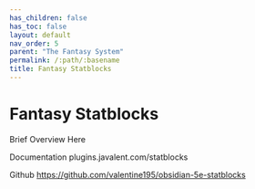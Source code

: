 ```yaml
---
has_children: false
has_toc: false
layout: default
nav_order: 5
parent: "The Fantasy System"
permalink: /:path/:basename
title: Fantasy Statblocks
---
```


# Fantasy Statblocks

Brief Overview Here

Documentation
plugins.javalent.com/statblocks


Github
https://github.com/valentine195/obsidian-5e-statblocks